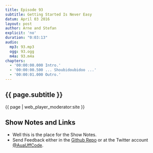 ```yaml
---
title: Episode 93
subtitle: Getting Started Is Never Easy
datum: April 03 2016
layout: post
author: Arne and Stefan
explicit: 'no'
duration: "0:03:13"
audio:
  mp3: 93.mp3
  ogg: 93.ogg
  m4a: 93.m4a
chapters:
  - '00:00:00.000 Intro.'
  - '00:00:00.500 ... Shoubidoubidoo ...'
  - '00:00:01.000 Outro.'
---
```


## {{ page.subtitle }}

{{ page | web_player_moderator:site }}

## Show Notes and Links

  * Well this is the place for the Show Notes.
  * Send Feedback either in the [Github Repo](https://github.com/haslinger/jekyll-octopod) or at the Twitter account [@AuaUffCode](http://twitter.com/@AuaUffCode).
